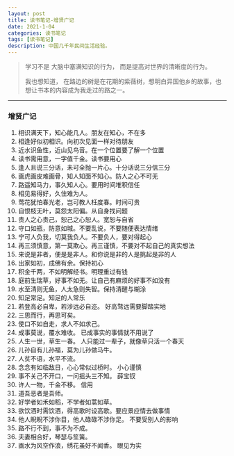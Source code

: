 ```yaml
---
layout: post
title: 读书笔记-增贤广记
date: 2021-1-04
categories: 读书笔记
tags: [读书笔记]
description: 中国几千年民间生活经验。
---
```

> 学习不是 大脑中塞满知识的行为， 而是提高对世界的清晰度的行为。
>
> 我也想知道， 在路边的树是在花期的紫薇树，想明白异国他乡的故事，也想让书本的内容成为我走过的路之一。

*****

### 增贤广记
1. 相识满天下，知心能几人。朋友在知心，不在多
2. 相逢好似初相识。向初次见面一样对待朋友
3. 近水识鱼性，近山见鸟音。在一个位置要了解一个位置
4. 读书需用意，一字值千金。读书要用心
5. 逢人且说三分话，未可全抛一片心。十分话说三分信三分
6. 画虎画皮难画骨，知人知面不知心。防人之心不可无
7. 路遥知马力，事久知人心。要用时间堆积信任
8. 相见易得好，久住难为人。
9. 莺花犹怕春光老，岂可教人枉度春。时间可贵
10. 自恨枝无叶，莫怨太阳偏。从自身找问题
11. 责人之心责己，恕己之心恕人。宽恕与自省
12. 守口如瓶，防意如城。不要乱说，不要随便表达情绪
13. 宁可人负我，切莫我负人。不要负人，要对得起心
14. 再三须慎意，第一莫欺心。再三谨慎，不要对不起自己的真实想法
15. 来说是非者，便是是非人。和你说是非的人是挑起是非的人
16. 出家如初，成佛有余。保持初心
17. 积金千两，不如明解经书。明理重过有钱
18. 庭前生瑞草，好事不如无。让自己有麻烦的好事不如没有
19. 水至清则无鱼，人太急则失智。保持清醒与糊涂
20. 知足常足。知足的人常乐
21. 若登高必自卑，若涉远必自迩。 好高骛远需要脚踏实地
22. 三思而行，再思可矣。
23. 使口不如自走，求人不如求己。
24. 成事莫说，覆水难收。 已成事实的事情就不用说了
25. 人生一世，草生一春。 人只能过一辈子，就像草只活一个春天
26. 儿孙自有儿孙福，莫为儿孙做马牛。
27. 人贫不语，水平不流。
28. 念念有如临敌日，心心常似过桥时。 小心谨慎
29. 事不关己不开口，一问摇头三不知。 薛宝钗
30. 许人一物，千金不移。 信用
31. 道吾恶者是吾师。
32. 好学者如禾如稻，不学者如蒿如草。
33. 欲饮酒时需饮酒，得高歌时设高歌。要应景应情去做事情
34. 他人睨睨不涉你目，他人碌碌不涉你足。 不要受别人的影响
35. 路不行不到，事不为不成。
36. 夫妻相合好，琴瑟与笙簧。
37. 画水为风空作浪，绣花虽好不闻香。 眼见为实